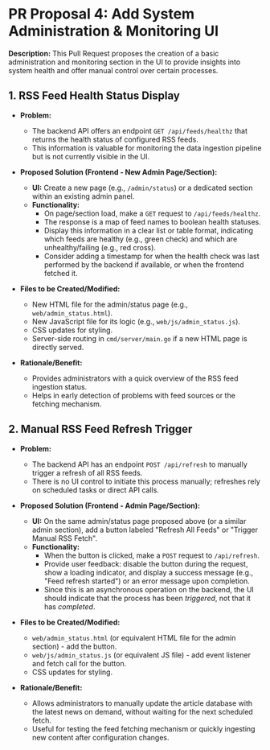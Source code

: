 # PR Proposal 4: Add System Administration & Monitoring UI

**Description:** This Pull Request proposes the creation of a basic administration and monitoring section in the UI to provide insights into system health and offer manual control over certain processes.

## 1. RSS Feed Health Status Display

*   **Problem:**
    *   The backend API offers an endpoint `GET /api/feeds/healthz` that returns the health status of configured RSS feeds.
    *   This information is valuable for monitoring the data ingestion pipeline but is not currently visible in the UI.

*   **Proposed Solution (Frontend - New Admin Page/Section):**
    *   **UI:** Create a new page (e.g., `/admin/status`) or a dedicated section within an existing admin panel.
    *   **Functionality:**
        *   On page/section load, make a `GET` request to `/api/feeds/healthz`.
        *   The response is a map of feed names to boolean health statuses.
        *   Display this information in a clear list or table format, indicating which feeds are healthy (e.g., green check) and which are unhealthy/failing (e.g., red cross).
        *   Consider adding a timestamp for when the health check was last performed by the backend if available, or when the frontend fetched it.

*   **Files to be Created/Modified:**
    *   New HTML file for the admin/status page (e.g., `web/admin_status.html`).
    *   New JavaScript file for its logic (e.g., `web/js/admin_status.js`).
    *   CSS updates for styling.
    *   Server-side routing in `cmd/server/main.go` if a new HTML page is directly served.

*   **Rationale/Benefit:**
    *   Provides administrators with a quick overview of the RSS feed ingestion status.
    *   Helps in early detection of problems with feed sources or the fetching mechanism.

## 2. Manual RSS Feed Refresh Trigger

*   **Problem:**
    *   The backend API has an endpoint `POST /api/refresh` to manually trigger a refresh of all RSS feeds.
    *   There is no UI control to initiate this process manually; refreshes rely on scheduled tasks or direct API calls.

*   **Proposed Solution (Frontend - Admin Page/Section):**
    *   **UI:** On the same admin/status page proposed above (or a similar admin section), add a button labeled "Refresh All Feeds" or "Trigger Manual RSS Fetch".
    *   **Functionality:**
        *   When the button is clicked, make a `POST` request to `/api/refresh`.
        *   Provide user feedback: disable the button during the request, show a loading indicator, and display a success message (e.g., "Feed refresh started") or an error message upon completion.
        *   Since this is an asynchronous operation on the backend, the UI should indicate that the process has been *triggered*, not that it has *completed*.

*   **Files to be Created/Modified:**
    *   `web/admin_status.html` (or equivalent HTML file for the admin section) - add the button.
    *   `web/js/admin_status.js` (or equivalent JS file) - add event listener and fetch call for the button.
    *   CSS updates for styling.

*   **Rationale/Benefit:**
    *   Allows administrators to manually update the article database with the latest news on demand, without waiting for the next scheduled fetch.
    *   Useful for testing the feed fetching mechanism or quickly ingesting new content after configuration changes.
